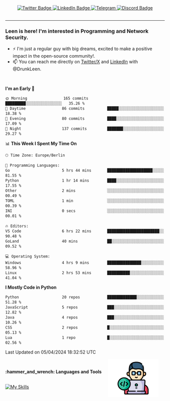 <div id="badges" align="center">
  <a href="https://twitter.com/DrunkLeen">
    <img src="https://img.shields.io/badge/Twitter-blue?style=for-the-badge&logo=twitter&logoColor=white" alt="Twitter Badge"/>
  </a>
  <a href="https://www.instagram.com/reza.df.x">  
    <img src="https://img.shields.io/badge/LinkedIn-skyblue?style=for-the-badge&logo=LinkedIn&logoColor=black" alt="LinkedIn Badge"/>
  </a>
  <a href="http://telegram.me/rezadfx">
    <img src="https://img.shields.io/badge/Telegram-white?style=for-the-badge&logo=telegram&logoColor=blue" alt=Telegram Badge"/>
  </a>
  <a href="https://twitter.com/DrunkLeen">
    <img src="https://img.shields.io/badge/Discord-gray?style=for-the-badge&logo=discord&logoColor=white" alt="Discord Badge"/>
  </a>
  <br>
  <img src="https://komarev.com/ghpvc/?username=drunkleen&style=flat-square&color=red" alt=""/>
</div>


---


### <summary><b> Leen is here! I'm interested in Programming and Network Security.</b></summary>

- :zap: I'm just a regular guy with big dreams, excited to make a positive impact in the open-source community!.
- :mailbox: You can reach me directly on [Twitter/X](https://twitter.com/DrunkLeen) and [LinkedIn](https://www.linkedin.com/in/drunkleen/) with @DrunkLeen.

<br>

<!-- <details>
<summary><b>:gear: &nbsp;Git statistics</b></summary>
<br>

[![Top Langs](https://github-readme-stats.vercel.app/api/top-langs/?username=drunkleen&layout=compact&theme=github_dark#gh-dark-mode-only)](https://github.com/drunkleen/github-readme-stats)
[![Top Langs](https://github-readme-stats.vercel.app/api/top-langs/?username=drunkleen&layout=compact&theme=vue#gh-light-mode-only)](https://github.com/drunkleen/github-readme-stats)
[![DrunkLeen's GitHub stats-Dark](https://github-readme-stats.vercel.app/api?username=drunkleen&show_icons=true&theme=github_dark#gh-dark-mode-only)](https://github.com/drunkleen/)
[![DrunkLeen's GitHub stats-Light](https://github-readme-stats.vercel.app/api?username=drunkleen&show_icons=true&theme=vue#gh-light-mode-only)](https://github.com/drunkleen/github-readme-stats)
[![willianrod's wakatime stats](https://github-readme-stats.vercel.app/api/wakatime?username=drunkleen&theme=github_dark#gh-dark-mode-only)](https://github.com/drunkleen/github-readme-stats)
[![willianrod's wakatime stats](https://github-readme-stats.vercel.app/api/wakatime?username=drunkleen&layout=compact&theme=vue#gh-light-mode-only)](https://github.com/drunkleen/github-readme-stats)

</details> -->


<!--START_SECTION:waka-->
**I'm an Early 🐤** 

```text
🌞 Morning                165 commits         █████████░░░░░░░░░░░░░░░░   35.26 % 
🌆 Daytime                86 commits          █████░░░░░░░░░░░░░░░░░░░░   18.38 % 
🌃 Evening                80 commits          ████░░░░░░░░░░░░░░░░░░░░░   17.09 % 
🌙 Night                  137 commits         ███████░░░░░░░░░░░░░░░░░░   29.27 % 
```


📊 **This Week I Spent My Time On** 

```text
🕑︎ Time Zone: Europe/Berlin

💬 Programming Languages: 
Go                       5 hrs 44 mins       ████████████████████░░░░░   81.55 % 
Python                   1 hr 14 mins        ████░░░░░░░░░░░░░░░░░░░░░   17.55 % 
Other                    2 mins              ░░░░░░░░░░░░░░░░░░░░░░░░░   00.49 % 
TOML                     1 min               ░░░░░░░░░░░░░░░░░░░░░░░░░   00.39 % 
INI                      0 secs              ░░░░░░░░░░░░░░░░░░░░░░░░░   00.01 % 

🔥 Editors: 
VS Code                  6 hrs 22 mins       ███████████████████████░░   90.48 % 
GoLand                   40 mins             ██░░░░░░░░░░░░░░░░░░░░░░░   09.52 % 

💻 Operating System: 
Windows                  4 hrs 9 mins        ███████████████░░░░░░░░░░   58.96 % 
Linux                    2 hrs 53 mins       ██████████░░░░░░░░░░░░░░░   41.04 % 
```

**I Mostly Code in Python** 

```text
Python                   20 repos            █████████████░░░░░░░░░░░░   51.28 % 
JavaScript               5 repos             ███░░░░░░░░░░░░░░░░░░░░░░   12.82 % 
Java                     4 repos             ███░░░░░░░░░░░░░░░░░░░░░░   10.26 % 
CSS                      2 repos             █░░░░░░░░░░░░░░░░░░░░░░░░   05.13 % 
Lua                      1 repo              █░░░░░░░░░░░░░░░░░░░░░░░░   02.56 % 
```




 Last Updated on 05/04/2024 18:32:52 UTC
<!--END_SECTION:waka-->

<img align='right' height='120' style="margin-right:20px" src='assets/img/programmer.png' alt='Programmer'>


<p align="center">
<br>



 <summary><b>:hammer_and_wrench: Languages and Tools</b></summary><br>
<p align="center">

[![My Skills](https://skillicons.dev/icons?i=git,python,rust,java,fastapi,django,flask,spring,linux,stackoverflow,vscode,idea,postgres,postman,ps,ae,pr,au&perline=9)](https://github.com/drunkleen/)

